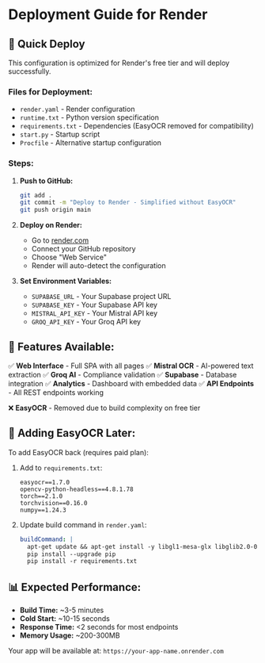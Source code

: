 # Deployment Guide for Render

## 🚀 Quick Deploy

This configuration is optimized for Render's free tier and will deploy successfully.

### Files for Deployment:
- `render.yaml` - Render configuration
- `runtime.txt` - Python version specification
- `requirements.txt` - Dependencies (EasyOCR removed for compatibility)
- `start.py` - Startup script
- `Procfile` - Alternative startup configuration

### Steps:

1. **Push to GitHub:**
   ```bash
   git add .
   git commit -m "Deploy to Render - Simplified without EasyOCR"
   git push origin main
   ```

2. **Deploy on Render:**
   - Go to [render.com](https://render.com)
   - Connect your GitHub repository
   - Choose "Web Service"
   - Render will auto-detect the configuration

3. **Set Environment Variables:**
   - `SUPABASE_URL` - Your Supabase project URL
   - `SUPABASE_KEY` - Your Supabase API key  
   - `MISTRAL_API_KEY` - Your Mistral API key
   - `GROQ_API_KEY` - Your Groq API key

## 🔧 Features Available:

✅ **Web Interface** - Full SPA with all pages
✅ **Mistral OCR** - AI-powered text extraction
✅ **Groq AI** - Compliance validation
✅ **Supabase** - Database integration
✅ **Analytics** - Dashboard with embedded data
✅ **API Endpoints** - All REST endpoints working

❌ **EasyOCR** - Removed due to build complexity on free tier

## 🎯 Adding EasyOCR Later:

To add EasyOCR back (requires paid plan):

1. Add to `requirements.txt`:
   ```
   easyocr==1.7.0
   opencv-python-headless==4.8.1.78
   torch==2.1.0
   torchvision==0.16.0
   numpy==1.24.3
   ```

2. Update build command in `render.yaml`:
   ```yaml
   buildCommand: |
     apt-get update && apt-get install -y libgl1-mesa-glx libglib2.0-0
     pip install --upgrade pip
     pip install -r requirements.txt
   ```

## 📊 Expected Performance:

- **Build Time:** ~3-5 minutes
- **Cold Start:** ~10-15 seconds
- **Response Time:** <2 seconds for most endpoints
- **Memory Usage:** ~200-300MB

Your app will be available at: `https://your-app-name.onrender.com`
